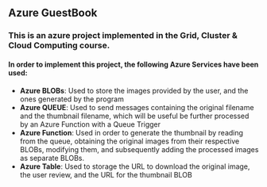 ## Azure GuestBook

### This is an azure project implemented in the Grid, Cluster & Cloud Computing course.

#### In order to implement this project, the following Azure Services have been used:

- <b>Azure BLOBs</b>: Used to store the images provided by the user, and the ones generated by the program
- <b>Azure QUEUE</b>: Used to send messages containing the original filename and the thumbnail filename, which will be useful be further processed by an Azure Function with a Queue Trigger
- <b>Azure Function</b>: Used in order to generate the thumbnail by reading from the queue, obtaining the original images from their respective BLOBs, modifying them, and subsequently adding the processed images as separate BLOBs.
- <b>Azure Table</b>: Used to storage the URL to download the original image, the user review, and the URL for the thumbnail BLOB
